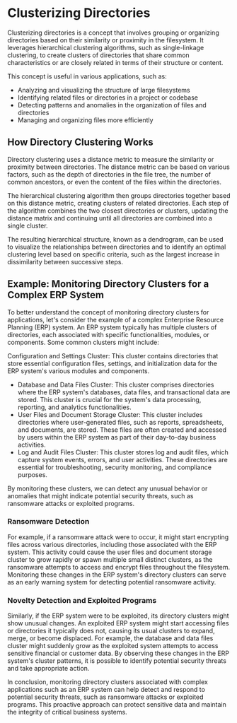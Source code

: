 # Clusterizing Directories

Clusterizing directories is a concept that involves grouping or organizing directories based on their similarity or proximity in the filesystem. It leverages hierarchical clustering algorithms, such as single-linkage clustering, to create clusters of directories that share common characteristics or are closely related in terms of their structure or content.

This concept is useful in various applications, such as:

- Analyzing and visualizing the structure of large filesystems
- Identifying related files or directories in a project or codebase
- Detecting patterns and anomalies in the organization of files and directories
- Managing and organizing files more efficiently


## How Directory Clustering Works
Directory clustering uses a distance metric to measure the similarity or proximity between directories. The distance metric can be based on various factors, such as the depth of directories in the file tree, the number of common ancestors, or even the content of the files within the directories.

The hierarchical clustering algorithm then groups directories together based on this distance metric, creating clusters of related directories. Each step of the algorithm combines the two closest directories or clusters, updating the distance matrix and continuing until all directories are combined into a single cluster.

The resulting hierarchical structure, known as a dendrogram, can be used to visualize the relationships between directories and to identify an optimal clustering level based on specific criteria, such as the largest increase in dissimilarity between successive steps.


## Example: Monitoring Directory Clusters for a Complex ERP System
To better understand the concept of monitoring directory clusters for applications, let's consider the example of a complex Enterprise Resource Planning (ERP) system. An ERP system typically has multiple clusters of directories, each associated with specific functionalities, modules, or components. Some common clusters might include:

Configuration and Settings Cluster: This cluster contains directories that store essential configuration files, settings, and initialization data for the ERP system's various modules and components.

- Database and Data Files Cluster: This cluster comprises directories where the ERP system's databases, data files, and transactional data are stored. This cluster is crucial for the system's data processing, reporting, and analytics functionalities.
- User Files and Document Storage Cluster: This cluster includes directories where user-generated files, such as reports, spreadsheets, and documents, are stored. These files are often created and accessed by users within the ERP system as part of their day-to-day business activities.
- Log and Audit Files Cluster: This cluster stores log and audit files, which capture system events, errors, and user activities. These directories are essential for troubleshooting, security monitoring, and compliance purposes.

By monitoring these clusters, we can detect any unusual behavior or anomalies that might indicate potential security threats, such as ransomware attacks or exploited programs.

### Ransomware Detection
For example, if a ransomware attack were to occur, it might start encrypting files across various directories, including those associated with the ERP system. This activity could cause the user files and document storage cluster to grow rapidly or spawn multiple small distinct clusters, as the ransomware attempts to access and encrypt files throughout the filesystem. Monitoring these changes in the ERP system's directory clusters can serve as an early warning system for detecting potential ransomware activity.

### Novelty Detection and Exploited Programs
Similarly, if the ERP system were to be exploited, its directory clusters might show unusual changes. An exploited ERP system might start accessing files or directories it typically does not, causing its usual clusters to expand, merge, or become displaced. For example, the database and data files cluster might suddenly grow as the exploited system attempts to access sensitive financial or customer data. By observing these changes in the ERP system's cluster patterns, it is possible to identify potential security threats and take appropriate action.

In conclusion, monitoring directory clusters associated with complex applications such as an ERP system can help detect and respond to potential security threats, such as ransomware attacks or exploited programs. This proactive approach can protect sensitive data and maintain the integrity of critical business systems.

